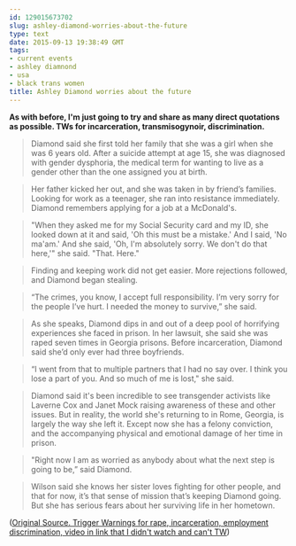 ```yaml
---
id: 129015673702
slug: ashley-diamond-worries-about-the-future
type: text
date: 2015-09-13 19:38:49 GMT
tags:
- current events
- ashley diamnond
- usa
- black trans women
title: Ashley Diamond worries about the future
---
```

**As with before, I'm just going to try and share as many direct quotations as possible. TWs for incarceration, transmisogynoir, discrimination.**

> Diamond said she first told her family that she was a girl when she was 6 years old. After a suicide attempt at age 15, she was diagnosed with gender dysphoria, the medical term for wanting to live as a gender other than the one assigned you at birth.

> Her father kicked her out, and she was taken in by friend’s families. Looking for work as a teenager, she ran into resistance immediately. Diamond remembers applying for a job at a McDonald's.

> "When they asked me for my Social Security card and my ID, she looked down at it and said, 'Oh this must be a mistake.' And I said, 'No ma'am.' And she said, 'Oh, I'm absolutely sorry. We don't do that here,'" she said. "That. Here."

> Finding and keeping work did not get easier. More rejections followed, and Diamond began stealing.

> “The crimes, you know, I accept full responsibility. I’m very sorry for the people I’ve hurt. I needed the money to survive,” she said.

> As she speaks, Diamond dips in and out of a deep pool of horrifying experiences she faced in prison. In her lawsuit, she said she was raped seven times in Georgia prisons. Before incarceration, Diamond said she’d only ever had three boyfriends.

> “I went from that to multiple partners that I had no say over. I think you lose a part of you. And so much of me is lost," she said.

> Diamond said it's been incredible to see transgender activists like Laverne Cox and Janet Mock raising awareness of these and other issues. But in reality, the world she's returning to in Rome, Georgia, is largely the way she left it. Except now she has a felony conviction, and the accompanying physical and emotional damage of her time in prison.

> "Right now I am as worried as anybody about what the next step is going to be,” said Diamond.

> Wilson said she knows her sister loves fighting for other people, and that for now, it’s that sense of mission that’s keeping Diamond going. But she has serious fears about her surviving life in her hometown.

([Original Source. Trigger Warnings for rape, incarceration, employment discrimination, video in link that I didn't watch and can't TW][1])

[1]: syx.pw/1M4VQ1e